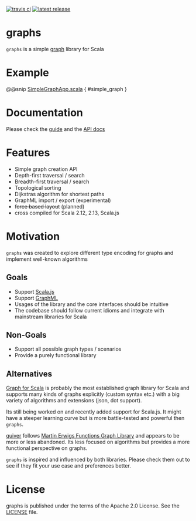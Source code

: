 [![travis ci](https://api.travis-ci.org/flowtick/graphs.svg?branch=master)](https://travis-ci.org/flowtick/graphs)
[![latest release](https://img.shields.io/maven-central/v/com.flowtick/graphs-core_2.12.svg?label=Maven%20Central)](https://search.maven.org/search?q=g:com.flowtick%20AND%20a:graphs*)

# graphs

`graphs` is a simple [graph](https://en.wikipedia.org/wiki/Graph_theory) library for Scala

# Example

@@snip [SimpleGraphApp.scala](examples/shared/src/main/scala/examples/SimpleGraphExample.scala) { #simple_graph }

# Documentation

Please check the [guide](https://flowtick.github.io/graphs) and the
[API docs](https://flowtick.github.io/graphs/latest/api/com/flowtick/graphs)

# Features
  * Simple graph creation API
  * Depth-first traversal / search
  * Breadth-first traversal / search
  * Topological sorting
  * Dijkstras algorithm for shortest paths
  * GraphML import / export (experimental)
  * <strike>force based layout</strike> (planned)
  * cross compiled for Scala 2.12, 2.13, Scala.js

# Motivation

`graphs` was created to explore different type encoding for graphs and implement well-known algorithms

## Goals
  * Support [Scala.js](https://www.scala-js.org)
  * Support [GraphML](https://de.wikipedia.org/wiki/GraphML)
  * Usages of the library and the core interfaces should be intuitive
  * The codebase should follow current idioms and integrate with mainstream libraries for Scala

## Non-Goals
  * Support all possible graph types / scenarios
  * Provide a purely functional library

## Alternatives

[Graph for Scala](http://scala-graph.org) is probably the most established graph library for Scala and supports many kinds of graphs 
explicitly (custom syntax etc.) with a big variety of algorithms and extensions (json, dot support). 

Its still being worked on and recently added support for Scala.js. It might have a steeper learning curve but is more
battle-tested and powerful then `graphs`.

[quiver](https://github.com/Verizon/quiver) follows [Martin Erwigs Functions Graph Library](http://web.engr.oregonstate.edu/~erwig/fgl/haskell)
and appears to be more or less abandoned. Its less focused on algorithms but provides a more functional perspective 
on graphs.

`graphs` is inspired and influenced by both libraries. Please check them out to see if they fit your use case 
and preferences better.
 
# License

graphs is published under the terms of the Apache 2.0 License. See the [LICENSE](LICENSE) file.